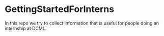 # GettingStartedForInterns
In this repo we try to collect information that is useful for people doing an internship at DCML.
